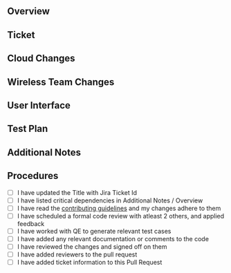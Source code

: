 ## Overview
<!-- Please provide a brief summary of the changes proposed in this pull request. Make sure branch name matches the ticket below. -->


## Ticket
<!-- Place associated JIRA ticket link here in this format: [NEX-XXXX](URL). -->
<!-- You can copy the ticket link located at top of the ticket page and paste it here. Github will format it automatically for you. -->


## Cloud Changes
<!-- List any changes made to cloud infrastructure or configurations, including the reasoning behind the changes. -->


## Wireless Team Changes
<!-- List any changes made to embedded systems or device configurations, including the reasoning behind the changes. -->


## User Interface
<!-- List any changes made to the application code, including the reasoning behind the changes. -->


## Test Plan
<!-- Place Test Specifications (if they were done) -->


## Additional Notes
<!-- Provide any additional notes or information that may be relevant to this pull request. -->
<!-- Please include any relevant links or resources, such as related issues or documentation. -->


## Procedures

- [ ] I have updated the Title with Jira Ticket Id
- [ ] I have listed critical dependencies in Additional Notes / Overview
- [ ] I have read the [contributing guidelines](CONTRIBUTING.md) and my changes adhere to them
- [ ] I have scheduled a formal code review with atleast 2 others, and applied feedback
- [ ] I have worked with QE to generate relevant test cases
- [ ] I have added any relevant documentation or comments to the code
- [ ] I have reviewed the changes and signed off on them
- [ ] I have added reviewers to the pull request
- [ ] I have added ticket information to this Pull Request
